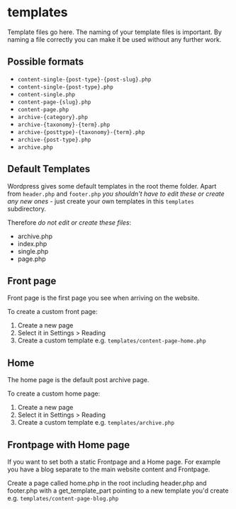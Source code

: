 # templates

Template files go here. The naming of your template files is important. By naming a file correctly you can make it be used without any further work.

## Possible formats

 * `content-single-{post-type}-{post-slug}.php`
 * `content-single-{post-type}.php`
 * `content-single.php`
 * `content-page-{slug}.php`
 * `content-page.php`
 * `archive-{category}.php`
 * `archive-{taxonomy}-{term}.php`
 * `archive-{posttype}-{taxonomy}-{term}.php`
 * `archive-{post-type}.php`
 * `archive.php`

## Default Templates

Wordpress gives some default templates in the root theme folder. Apart from `header.php` and `footer.php` *you shouldn't have to edit these or create any new ones* - just create your own templates in this `templates` subdirectory.

Therefore *do not edit or create these files*:

* archive.php
* index.php
* single.php
* page.php

## Front page

Front page is the first page you see when arriving on the website.

To create a custom front page:

1. Create a new page
2. Select it in Settings > Reading
3. Create a custom template e.g. `templates/content-page-home.php`

## Home

The home page is the default post archive page.

To create a custom home page:

1. Create a new page
2. Select it in Settings > Reading
3. Create a custom template e.g. `templates/archive.php`

## Frontpage with Home page

If you want to set both a static Frontpage and a Home page. For example you have a blog separate to the main website content and Frontpage.

Create a page called home.php in the root including header.php and footer.php with a get_template_part pointing to a new template you'd create e.g. `templates/content-page-blog.php`
